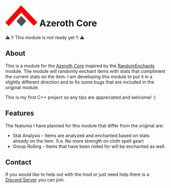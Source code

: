 # ![Azeroth Core](https://raw.githubusercontent.com/azerothcore/azerothcore.github.io/master/images/logo-github.png) Azeroth Core
⚠️ !! This module is not ready yet !! ⚠️
## About
This is a module for the [Azeroth Core](https://github.com/azerothcore/azerothcore-wotlk) inspired by the [RandomEnchants](https://github.com/azerothcore/mod-random-enchants) module. 
The module will randomly enchant items with stats that compliment the current stats on the item.
I am developing this module to put it in a slightly different direction and to fix some bugs that are included in the original module.

This is my first C++ project so any tips are appreciated and welcome! :)

## Features
The features I have planned for this module that differ from the original are:
 - Stat Analysis - Items are analyzed and enchanted based on stats already on the item. (I.e. No more strength on cloth spell gear)
 - Group Rolling - Items that have been rolled for will be enchanted as well.
 
## Contact
If you would like to help out with the mod or just need help there is a [Discord Server](https://discord.gg/xdVPGcpJ8C) you can join.

